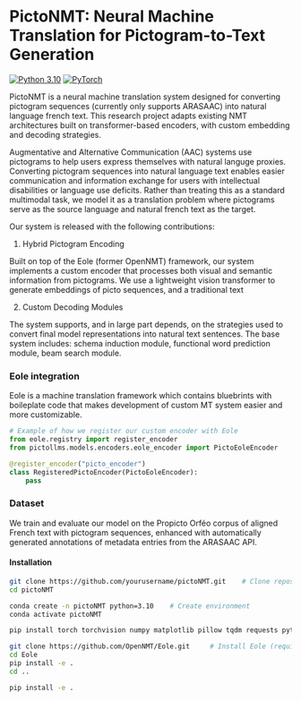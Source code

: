 # PictoNMT: Neural Machine Translation for Pictogram-to-Text Generation

[![Python 3.10](https://img.shields.io/badge/python-3.10-blue.svg)](https://www.python.org/downloads/release/python-310/)
[![PyTorch](https://img.shields.io/badge/PyTorch-2.0%2B-orange)](https://pytorch.org/)

PictoNMT is a neural machine translation system designed for converting pictogram sequences (currently only supports ARASAAC) into natural language french text. This research project adapts existing NMT architectures built on transformer-based encoders, with custom embedding and decoding strategies.

Augmentative and Alternative Communication (AAC) systems use pictograms to help users express themselves with natural languge proxies. Converting pictogram sequences into natural language text enables easier communication and information exchange for users with intellectual disabilities or language use deficits. Rather than treating this as a standard multimodal task, we model it as a translation problem where pictograms serve as the source language and natural french text as the target.

Our system is released with the following contributions:

  1. Hybrid Pictogram Encoding

Built on top of the Eole (former OpenNMT) framework, our system implements a custom encoder that processes both visual and semantic information from pictograms. We use a lightweight vision transformer to generate embeddings of picto sequences, and a traditional text

  2. Custom Decoding Modules

The system supports, and in large part depends, on the strategies used to convert final model representations into natural text sentences. The base system includes: schema induction module, functional word prediction module, beam search module.

### Eole integration

Eole is a machine translation framework which contains bluebrints with boileplate code that makes development of custom MT system easier and more customizable.

```python
# Example of how we register our custom encoder with Eole
from eole.registry import register_encoder
from pictollms.models.encoders.eole_encoder import PictoEoleEncoder

@register_encoder("picto_encoder")
class RegisteredPictoEncoder(PictoEoleEncoder):
    pass
```

### Dataset

We train and evaluate our model on the Propicto Orféo corpus of aligned French text with pictogram sequences, enhanced with automatically generated annotations of metadata entries from the ARASAAC API.

#### Installation

```bash
git clone https://github.com/yourusername/pictoNMT.git    # Clone repository
cd pictoNMT

conda create -n pictoNMT python=3.10    # Create environment
conda activate pictoNMT

pip install torch torchvision numpy matplotlib pillow tqdm requests pytest

git clone https://github.com/OpenNMT/Eole.git     # Install Eole (required for full system
cd Eole
pip install -e .
cd ..

pip install -e .
```
